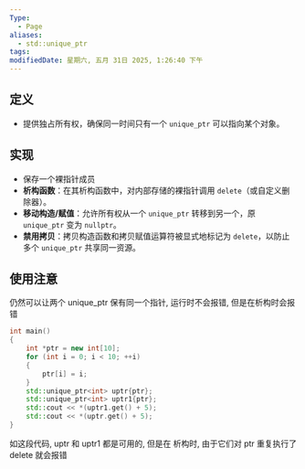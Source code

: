 ```yaml
---
Type:
  - Page
aliases:
  - std::unique_ptr
tags: 
modifiedDate: 星期六, 五月 31日 2025, 1:26:40 下午
---
```


## 定义

- 提供独占所有权，确保同一时间只有一个 `unique_ptr` 可以指向某个对象。

## 实现

- 保存一个裸指针成员
- **析构函数**：在其析构函数中，对内部存储的裸指针调用 `delete`（或自定义删除器）。
- **移动构造/赋值**：允许所有权从一个 `unique_ptr` 转移到另一个，原 `unique_ptr` 变为 `nullptr`。
- **禁用拷贝**：拷贝构造函数和拷贝赋值运算符被显式地标记为 `delete`，以防止多个 `unique_ptr` 共享同一资源。

## 使用注意

仍然可以让两个 unique_ptr 保有同一个指针, 运行时不会报错, 但是在析构时会报错

```cpp
int main()
{
    int *ptr = new int[10];
    for (int i = 0; i < 10; ++i)
    {
        ptr[i] = i;
    }
    std::unique_ptr<int> uptr{ptr};
    std::unique_ptr<int> uptr1{ptr};
    std::cout << *(uptr1.get() + 5);
    std::cout << *(uptr.get() + 5);
}
```

如这段代码, uptr 和 uptr1 都是可用的, 但是在 析构时, 由于它们对 ptr 重复执行了 delete 就会报错
